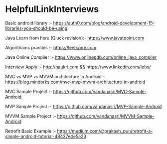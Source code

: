 # HelpfulLinkInterviews
Basic android library :- https://auth0.com/blog/android-development-15-libraries-you-should-be-using

Java Learn from here (Qiuck revision):- https://www.javatpoint.com

Algorithams practics :- https://leetcode.com

Java Online Compiler :- https://www.onlinegdb.com/online_java_compiler

Interview Apply :- http://naukri.com && https://www.linkedin.com/jobs/

MVC vs MVP vs MVVM architecture in Android:- https://blog.mindorks.com/mvc-mvp-mvvm-architecture-in-android

MVC Sample Project :- https://github.com/vandanasri/MVC-Sample-Android

MVP Sample Project :- https://github.com/vandanasri/MVP-Sample-Android

MVVM Sample Project :- https://github.com/vandanasri/MVVM-Sample-Android

Retrofit Basic Example :- https://medium.com/@prakash_pun/retrofit-a-simple-android-tutorial-48437e4e5a23


